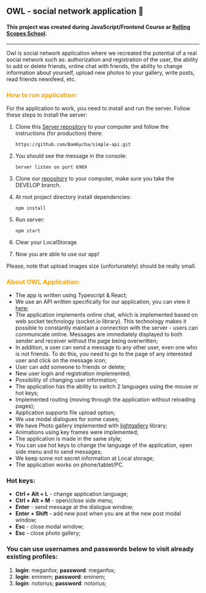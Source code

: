 ## OWL - social network application 🦉

#### This project was created during JavaScript/Frontend Course ar [Rolling Scopes School](https://rs.school/).
___

Owl is social network application where we recreated the potential of a real social network such as: authorization and registration of the user, the ability to add or delete friends, online chat with friends, the ability to change information about yourself, upload new photos to your gallery, write posts, read friends newsfeed, etc.

### <span style="color: orange">How to run application:</span>

For the application to work, you need to install and run the server. Follow these steps to install the server:

  1. Clone this [Server repository](https://github.com/Bam6ycha/simple-api) to your computer and follow the instructions (for production) there:  

        `https://github.com/Bam6ycha/simple-api.git`

2. You should see the message in the console:

      `Server listen on port 6969`
3. Clone our [repository](https://github.com/zhuravskayalina/rss-social-network) to your computer, make sure you take the DEVELOP branch.

  1. At root project directory install dependencies:

        `npm install`
  1. Run server:

        `npm start`
2. Clear your LocalStorage
3. Now you are able to use our app!

Please, note that upload images size (unfortunately) should be really small.

### <span style="color: orange">**About OWL Application:**</span>
* The app is written using Typescript & React;
* We use an API written specifically for our application, you can view it [here](https://github.com/Bam6ycha/simple-api);
* The application implements online chat, which is implemented based on web socket technology (socket.io library). This technology makes it possible to constantly maintain a connection with the server - users can communicate online. Messages are immediately displayed to both sender and receiver without the page being overwritten;
* In addition, a user can send a message to any other user, even one who is not friends. To do this, you need to go to the page of any interested user and click on the message icon;
* User can add someone to friends or delete; 
* New user login and registration implemented;
* Possibility of changing user information;
* The application has the ability to switch 2 languages using the mouse or hot keys;
* Implemented routing (moving through the application without reloading pages);
* Application supports file upload option;
* We use modal dialogues for some cases;
* We have Photo gallery implemented with [lightgallery](https://www.npmjs.com/package/lightgallery) library;
* Animations using key frames were implemented;
* The application is made in the same style;
* You can use hot keys to change the language of the application, open side menu and to send messages;
* We keep some not secret information at Local storage;
* The application works on phone/tablet/PC.

### Hot keys:
* **Ctrl + Alt + L** - change application language;
* **Ctrl + Alt + M** - open/close side menu;
* **Enter** - send message at the dialogue window;
* **Enter + Shift** - add new post when you are at the new post modal window;
* **Esc** - close modal window;
* **Esc** - close photo gallery;

### You can use usernames and passwords below to visit already existing profiles:
1. **login**: meganfox; **password**: meganfox;
2. **login**: eminem; **password**: eminem;
3. **login**: notorius; **password**: notorius;
